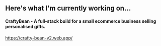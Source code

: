 ## Here's what I'm currently working on... 

#### CraftyBean - A full-stack build for a small ecommerce business selling personalised gifts.
https://crafty-bean-v2.web.app/

